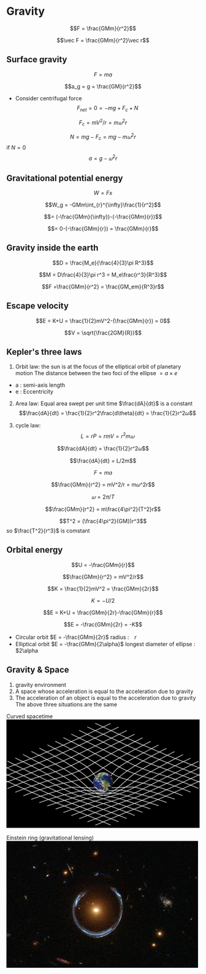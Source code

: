 # Gravity
$$F = \frac{GMm}{r^2}$$

$$\vec F = \frac{GMm}{r^2}\vec r$$
## Surface gravity
$$F = ma$$

$$a_g = g = \frac{GM}{r^2}$$
* Consider centrifugal force
$$F_{net} = 0 = -mg+F_c+N$$

$$F_c = mV^2/r = m𝜔^2r$$		

$$N = mg-F_c = mg-m𝜔^2r$$
if $N = 0$
$$a = g-𝜔^2r$$
## Gravitational potential energy
$$W = Fx$$

$$W_g = -GMm\int_{r}^{\infty}\frac{1}{r^2}$$

$$= (-\frac{GMm}{\infty})-(-\frac{GMm}{r})$$

$$= 0-(-\frac{GMm}{r}) = \frac{GMm}{r}$$

## Gravity inside the earth
$$D = \frac{M_e}{\frac{4}{3}\pi R^3}$$

$$M = D\frac{4}{3}\pi r^3 = M_e\frac{r^3}{R^3}$$

$$F =\frac{GMm}{r^2} = \frac{GM_em}{R^3}r$$
## Escape velocity
$$E = K+U = \frac{1}{2}mV^2-(\frac{GMm}{r}) = 0$$

$$V = \sqrt{\frac{2GM}{R}}$$
## Kepler's three laws
1. Orbit law: 
the sun is at the focus of the elliptical orbit of planetary motion 
The distance between the two foci of the ellipse $= a×e$
* a : semi-axis length
* e : Eccentricity

2. Area law:
Equal area swept per unit time
$\frac{dA}{dt}$ is a constant
$$\frac{dA}{dt} = \frac{1}{2}r^2\frac{d\theta}{dt} = \frac{1}{2}r^2𝜔$$

3. cycle law:
$$L = rP = rmV = r^2m𝜔$$

$$\frac{dA}{dt} = \frac{1}{2}r^2𝜔$$

$$\frac{dA}{dt} = L/2m$$

$$F = ma$$

$$\frac{GMm}{r^2} = mV^2/r = m𝜔^2r$$

$$𝜔 = 2\pi/T$$

$$\frac{GMm}{r^2} = m\frac{4\pi^2}{T^2}r$$

$$T^2 = (\frac{4\pi^2}{GM})r^3$$
so $\frac{T^2}{r^3}$ is comstant

## Orbital energy
$$U = -\frac{GMm}{r}$$

$$\frac{GMm}{r^2} = mV^2/r$$

$$K = \frac{1}{2}mV^2 = \frac{GMm}{2r}$$

$$K = -U/2$$

$$E = K+U =  \frac{GMm}{2r}-\frac{GMm}{r}$$

$$E = -\frac{GMm}{2r} = -K$$

* Circular orbit $E = -\frac{GMm}{2r}$
radius :　$r$
* Elliptical orbit $E = -\frac{GMm}{2\alpha}$
longest diameter of ellipse : $2\alpha

## Gravity & Space
1. gravity environment
2. A space whose acceleration is equal to the acceleration due to gravity
3. The acceleration of an object is equal to the acceleration due to gravity
The above three situations are the same

Curved spacetime
![Spacetime_curvature](picture/Spacetime_curvature.png)

Einstein ring (gravitational lensing)
![Einstein_Ring](picture/Einstein_Ring.jpg)

